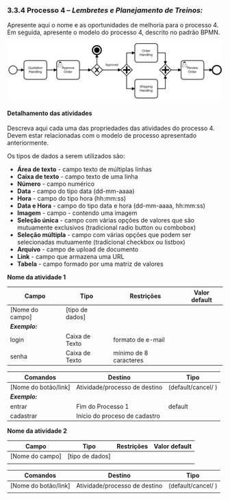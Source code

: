 ### 3.3.4 Processo 4 – *Lembretes e Planejamento de Treinos:*

Apresente aqui o nome e as oportunidades de melhoria para o processo 4. 
Em seguida, apresente o modelo do processo 4, descrito no padrão BPMN.

![Exemplo de um Modelo BPMN do PROCESSO 4](images/process.png "Modelo BPMN do Processo 4.")


#### Detalhamento das atividades

Descreva aqui cada uma das propriedades das atividades do processo 4. 
Devem estar relacionadas com o modelo de processo apresentado anteriormente.

Os tipos de dados a serem utilizados são:

* **Área de texto** - campo texto de múltiplas linhas
* **Caixa de texto** - campo texto de uma linha
* **Número** - campo numérico
* **Data** - campo do tipo data (dd-mm-aaaa)
* **Hora** - campo do tipo hora (hh:mm:ss)
* **Data e Hora** - campo do tipo data e hora (dd-mm-aaaa, hh:mm:ss)
* **Imagem** - campo - contendo uma imagem
* **Seleção única** - campo com várias opções de valores que são mutuamente exclusivos (tradicional radio button ou combobox)
* **Seleção múltipla** - campo com várias opções que podem ser selecionadas mutuamente (tradicional checkbox ou listbox)
* **Arquivo** - campo de upload de documento
* **Link** - campo que armazena uma URL
* **Tabela** - campo formado por uma matriz de valores

**Nome da atividade 1**

| **Campo**       | **Tipo**         | **Restrições** | **Valor default** |
| ---             | ---              | ---            | ---               |
| [Nome do campo] | [tipo de dados]  |                |                   |
| ***Exemplo:***  |                  |                |                   |
| login           | Caixa de Texto   | formato de e-mail |                |
| senha           | Caixa de Texto   | mínimo de 8 caracteres |           |

| **Comandos**         |  **Destino**                   | **Tipo** |
| ---                  | ---                            | ---               |
| [Nome do botão/link] | Atividade/processo de destino  | (default/cancel/  ) |
| ***Exemplo:***       |                                |                   |
| entrar               | Fim do Processo 1              | default           |
| cadastrar            | Início do proceso de cadastro  |                   |


**Nome da atividade 2**

| **Campo**       | **Tipo**         | **Restrições** | **Valor default** |
| ---             | ---              | ---            | ---               |
| [Nome do campo] | [tipo de dados]  |                |                   |
|                 |                  |                |                   |

| **Comandos**         |  **Destino**                   | **Tipo**          |
| ---                  | ---                            | ---               |
| [Nome do botão/link] | Atividade/processo de destino  | (default/cancel/  ) |
|                      |                                |                   |
